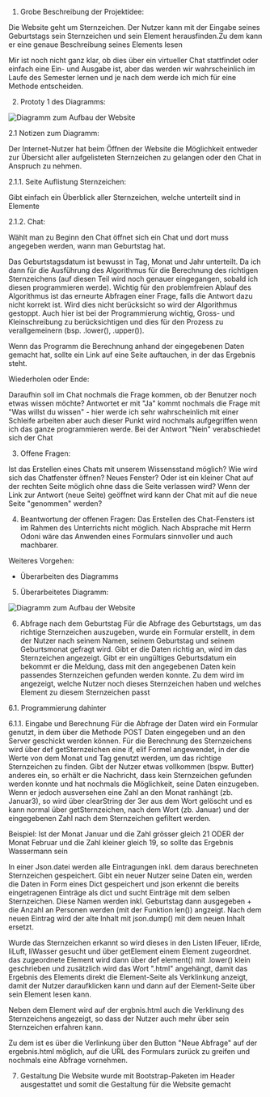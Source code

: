 1. Grobe Beschreibung der Projektidee:

Die Website geht um Sternzeichen.
Der Nutzer kann mit der Eingabe seines Geburtstags sein Sternzeichen und sein Element herausfinden.Zu dem kann er eine genaue Beschreibung seines Elements lesen

Mir ist noch nicht ganz klar, ob dies über ein virtueller Chat stattfindet oder einfach eine Ein- und Ausgabe ist, aber das werden wir wahrscheinlich im Laufe des Semester lernen und je nach dem werde ich mich für eine Methode entscheiden.


2. Prototy 1 des Diagramms:

![Diagramm zum Aufbau der Website](https://github.com/selmafederl/prog2/blob/master/dokumentation/diagramm_website.jpg "Diagramm 1 Website")

2.1 Notizen zum Diagramm:

Der Internet-Nutzer hat beim Öffnen der Website die Möglichkeit entweder zur Übersicht aller aufgelisteten Sternzeichen zu gelangen oder den Chat in Anspruch zu nehmen.

2.1.1. Seite Auflistung Sternzeichen:

Gibt einfach ein Überblick aller Sternzeichen, welche unterteilt sind in Elemente 

2.1.2. Chat:

Wählt man zu Beginn den Chat öffnet sich ein Chat und dort muss angegeben werden, wann man Geburtstag hat.

Das Geburtstagsdatum ist bewusst in Tag, Monat und Jahr unterteilt. Da ich dann für die Ausführung des Algorithmus für die Berechnung des richtigen Sternzeichens (auf diesen Teil wird noch genauer eingegangen, sobald ich diesen programmieren werde). Wichtig für den problemfreien Ablauf des Algorithmus ist das erneurte Abfragen einer Frage, falls die Antwort dazu nicht korrekt ist. Wird dies nicht berücksicht so wird der Algorithmus gestoppt. Auch hier ist bei der Programmierung wichtig, Gross- und Kleinschreibung zu berücksichtigen und dies für den Prozess zu verallgemeinern (bsp. .lower(), .upper()).

Wenn das Programm die Berechnung anhand der eingegebenen Daten gemacht hat, sollte ein Link auf eine Seite auftauchen, in der das Ergebnis steht.

Wiederholen oder Ende:

Daraufhin soll im Chat nochmals die Frage kommen, ob der Benutzer noch etwas wissen möchte? Antwortet er mit "Ja" kommt nochmals die Frage mit "Was willst du wissen" - hier werde ich sehr wahrscheinlich mit einer Schleife arbeiten aber auch dieser Punkt wird nochmals aufgegriffen wenn ich das ganze programmieren werde. Bei der Antwort "Nein" verabschiedet sich der Chat

3. Offene Fragen:

Ist das Erstellen eines Chats mit unserem Wissensstand möglich?
Wie wird sich das Chatfenster öffnen? Neues Fenster? Oder ist ein kleiner Chat auf der rechten Seite möglich ohne dass die Seite verlassen wird?
Wenn der Link zur Antwort (neue Seite) geöffnet wird kann der Chat mit auf die neue Seite "genommen" werden? 

4. Beantwortung der offenen Fragen:
Das Erstellen des Chat-Fensters ist im Rahmen des Unterrichts nicht möglich. Nach Absprache mit Herrn Odoni wäre das Anwenden eines Formulars sinnvoller und auch machbarer.

Weiteres Vorgehen:
- Überarbeiten des Diagramms

5. Überarbeitetes Diagramm:

![Diagramm zum Aufbau der Website](https://github.com/selmafederl/prog2/blob/master/dokumentation/Diagramm_3.jpg "Diagramm 2 Website")

6. Abfrage nach dem Geburtstag
Für die Abfrage des Geburtstags, um das richtige Sternzeichen auszugeben, wurde ein Formular erstellt, in dem der Nutzer nach seinem Namen, seinem Geburtstag und seinem Geburtsmonat gefragt wird. Gibt er die Daten richtig an, wird im das Sternzeichen angezeigt. Gibt er ein ungültiges Geburtsdatum ein bekommt er die Meldung, dass mit den angegebenen Daten kein passendes Sternzeichen gefunden werden konnte. Zu dem wird im angezeigt, welche Nutzer noch dieses Sternzeichen haben und welches Element zu diesem Sternzeichen passt

6.1. Programmierung dahinter

6.1.1. Eingabe und Berechnung
Für die Abfrage der Daten wird ein Formular genutzt, in dem über die Methode POST Daten eingegeben und an den Server geschickt werden können.
Für die Berechnung des Sternzeichens wird über def getSternzeichen eine if, elif Formel angewendet, in der die Werte von dem Monat und Tag genutzt werden, um das richtige Sternzeichen zu finden. Gibt der Nutzer etwas vollkommen (bspw. Butter) anderes ein, so erhält er die Nachricht, dass kein Sternzeichen gefunden werden konnte und hat nochmals die Möglichkeit, seine Daten einzugeben. Wenn er jedoch ausversehen eine Zahl an den Monat ranhängt (zb. Januar3), so wird über clearString der 3er aus dem Wort gelöscht und es kann normal über getSternzeichen, nach dem Wort (zb. Januar) und der eingegebenen Zahl nach dem Sternzeichen gefiltert werden. 

Beispiel:
Ist der Monat Januar und die Zahl grösser gleich 21 ODER der Monat Februar und die Zahl kleiner gleich 19, so sollte das Ergebnis Wassermann sein

In einer Json.datei werden alle Eintragungen inkl. dem daraus berechneten Sternzeichen gespeichert. Gibt ein neuer Nutzer seine Daten ein, werden die Daten in Form eines Dict gespeichert und json erkennt die bereits eingetragenen Einträge als dict und sucht Einträge mit dem selben Sternzeichen. Diese Namen werden inkl. Geburtstag dann ausgegeben + die Anzahl an Personen werden (mit der Funktion len()) angzeigt.
Nach dem neuen Eintrag wird der alte Inhalt mit json.dump() mit dem neuen Inhalt ersetzt.

Wurde das Sternzeichen erkannt so wird dieses in den Listen liFeuer, liErde, liLuft, liWasser gesucht und über getElement einem Element zugeordnet. das zugeordnete Element wird dann über def element() mit .lower() klein geschrieben und zusätzlich wird das Wort ".html" angehängt, damit das Ergebnis des Elements direkt die Element-Seite als Verklinkung anzeigt, damit der Nutzer daraufklicken kann und dann auf der Element-Seite über sein Element lesen kann.

Neben dem Element wird auf der ergbnis.html auch die Verklinung des Sternzeichens angezeigt, so dass der Nutzer auch mehr über sein Sternzeichen erfahren kann.

Zu dem ist es über die Verlinkung über den Button "Neue Abfrage" auf der ergebnis.html möglich, auf die URL des Formulars zurück zu greifen und nochmals eine Abfrage vornehmen.



7. Gestaltung
Die Website wurde mit Bootstrap-Paketen im Header ausgestattet und somit die Gestaltung für die Website gemacht

